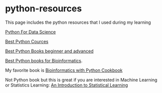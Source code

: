 # python-resources

This page includes the python resources that I used during my learning 

[Python For Data Science](https://hackr.io/blog/python-for-data-science)

[Best Python Cources](https://hackr.io/blog/best-python-courses)

[Best Python Books beginner and advanced](https://hackr.io/blog/best-python-books-for-beginners-and-advanced-programmers)

[Best Python books for Bioinformatics](https://www.bioinformaticsindia.com/education/bioinformatics/best-python-books-for-bioinformatics/4911/).

My favorite book is [Bioinformatics with Python Cookbook](https://github.com/PacktPublishing/Bioinformatics-with-Python-Cookbook-Second-Edition)

Not Python book but this is great if you are interested in Machine Learning or Statistics Learning: [An Introduction to Statistical Learning](https://www.statlearning.com/)

